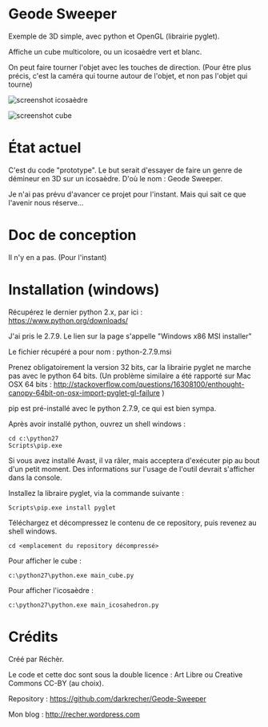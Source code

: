 # Geode Sweeper #

Exemple de 3D simple, avec python et OpenGL (librairie pyglet).

Affiche un cube multicolore, ou un icosaèdre vert et blanc.

On peut faire tourner l'objet avec les touches de direction. (Pour être plus précis, c'est la caméra qui tourne autour de l'objet, et non pas l'objet qui tourne)

![screenshot icosaèdre](http://img15.hostingpics.net/pics/803486screenshoticosahedron.png)

![screenshot cube](http://img15.hostingpics.net/pics/264080screenshotcube.png)

# État actuel #

C'est du code "prototype". Le but serait d'essayer de faire un genre de démineur en 3D sur un icosaèdre. D'où le nom : Geode Sweeper.

Je n'ai pas prévu d'avancer ce projet pour l'instant. Mais qui sait ce que l'avenir nous réserve...


# Doc de conception #

Il n'y en a pas. (Pour l'instant)


# Installation (windows) #

Récupérez le dernier python 2.x, par ici : https://www.python.org/downloads/

J'ai pris le 2.7.9. Le lien sur la page s'appelle "Windows x86 MSI installer"

Le fichier récupéré a pour nom : python-2.7.9.msi

Prenez obligatoirement la version 32 bits, car la librairie pyglet ne marche pas avec le python 64 bits. (Un problème similaire a été rapporté sur Mac OSX 64 bits : http://stackoverflow.com/questions/16308100/enthought-canopy-64bit-on-osx-import-pyglet-gl-failure )

pip est pré-installé avec le python 2.7.9, ce qui est bien sympa.

Après avoir installé python, ouvrez un shell windows :

    cd c:\python27
    Scripts\pip.exe

Si vous avez installé Avast, il va râler, mais acceptera d'exécuter pip au bout d'un petit moment. Des informations sur l'usage de l'outil devrait s'afficher dans la console.

Installez la libraire pyglet, via la commande suivante :

    Scripts\pip.exe install pyglet

Téléchargez et décompressez le contenu de ce repository, puis revenez au shell windows.

    cd <emplacement du repository décompressé>
    
Pour afficher le cube :

    c:\python27\python.exe main_cube.py

Pour afficher l'icosaèdre :

    c:\python27\python.exe main_icosahedron.py


# Crédits #

Créé par Réchèr.

Le code et cette doc sont sous la double licence : Art Libre ou Creative Commons CC-BY (au choix).

Repository : https://github.com/darkrecher/Geode-Sweeper

Mon blog : http://recher.wordpress.com
